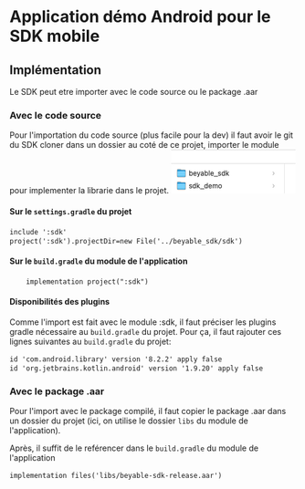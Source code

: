# Application démo Android pour le SDK mobile

## Implémentation
Le SDK peut etre importer avec le code source ou le package .aar
### Avec le code source
Pour l'importation du code source (plus facile pour la dev) il faut avoir le git du SDK cloner 
dans un dossier au coté de ce projet, importer le module pour implementer la librarie dans le projet.
<img src="assets/readme_folders.png"/>
#### Sur le `settings.gradle` du projet
```
include ':sdk'
project(':sdk').projectDir=new File('../beyable_sdk/sdk')
```
#### Sur le `build.gradle` du module de l'application
```
    implementation project(":sdk")
```
#### Disponibilités des plugins
Comme l'import est fait avec le module :sdk, il faut préciser les plugins gradle nécessaire au
`build.gradle` du projet. Pour ça, il faut rajouter ces lignes suivantes au `build.gradle` du projet:

```
id 'com.android.library' version '8.2.2' apply false
id 'org.jetbrains.kotlin.android' version '1.9.20' apply false
```
### Avec le package .aar
Pour l'import avec le package compilé, il faut copier le package .aar dans un dossier du projet 
(ici, on utilise le dossier `libs` du module de l'application).

Après, il suffit de le reférencer dans le `build.gradle` du module de l'application
```
implementation files('libs/beyable-sdk-release.aar')
```